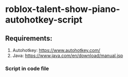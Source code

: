 # roblox-talent-show-piano-autohotkey-script
## Requirements:

1. Autohotkey: https://www.autohotkey.com/
2. Java: https://www.java.com/en/download/manual.jsp

### Script in code file
